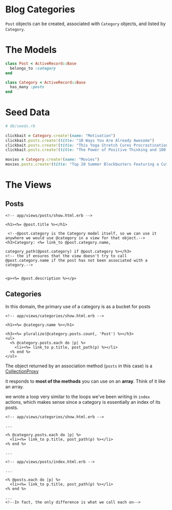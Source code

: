#  Blog Categories

`Post` objects can be created, associated with `Category` objects, and listed by `Category`.

# The Models

```ruby
class Post < ActiveRecord::Base
  belongs_to :category
end
```

```ruby
class Category < ActiveRecord::Base
  has_many :posts
end
```

# Seed Data

```ruby
# db/seeds.rb
 
clickbait = Category.create!(name: "Motivation")
clickbait.posts.create!(title: "10 Ways You Are Already Awesome")
clickbait.posts.create!(title: "This Yoga Stretch Cures Procrastination, Maybe")
clickbait.posts.create!(title: "The Power of Positive Thinking and 100 Gallons of Coffee")
 
movies = Category.create!(name: "Movies")
movies.posts.create!(title: "Top 20 Summer Blockbusters Featuring a Cute Dog")
```

# The Views

## Posts

```erb
<!-- app/views/posts/show.html.erb -->
 
<h1><%= @post.title %></h1>

 <!--@post.category is the Category model itself, so we can use it anywhere we would use @category in a view for that object.-->
<h3>Category: <%= link_to @post.category.name, 

category_path(@post.category) if @post.category %></h3>
<!-- the if ensures that the view doesn't try to call @post.category.name if the post has not been associated with a category.-->

 
<p><%= @post.description %></p>
```

## Categories

In this domain, the primary use of a category is as a bucket for posts

```erb
<!-- app/views/categories/show.html.erb -->
 
<h1><%= @category.name %></h1>
 
<h3><%= pluralize(@category.posts.count, 'Post') %></h3>
<ul>
  <% @category.posts.each do |p| %>
    <li><%= link_to p.title, post_path(p) %></li>
  <% end %>
</ul>
```

The object returned by an association method (`posts` in this case) is a [CollectionProxy](http://edgeapi.rubyonrails.org/classes/ActiveRecord/Associations/CollectionProxy.html)

it responds to **most of the methods** you can use on an **array**. Think of it like an array.

we wrote a loop very similar to the loops we've been writing in `index` actions, which makes sense since a category is essentially an index of its posts.

```erb
<!-- app/views/categories/show.html.erb -->
 
...
 
<% @category.posts.each do |p| %>
  <li><%= link_to p.title, post_path(p) %></li>
<% end %>
 
...

<!-- app/views/posts/index.html.erb -->
 
...
 
<% @posts.each do |p| %>
  <li><%= link_to p.title, post_path(p) %></li>
<% end %>
 
...
<!--In fact, the only difference is what we call each on-->
```

